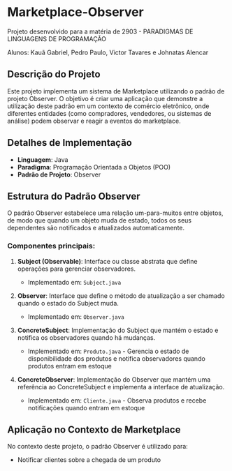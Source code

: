 # Marketplace-Observer

Projeto desenvolvido para a matéria de 2903 - PARADIGMAS DE LINGUAGENS DE PROGRAMAÇÃO

Alunos: Kauã Gabriel, Pedro Paulo, Victor Tavares e Johnatas Alencar

## Descrição do Projeto

Este projeto implementa um sistema de Marketplace utilizando o padrão de projeto Observer. O objetivo é criar uma aplicação que demonstre a utilização deste padrão em um contexto de comércio eletrônico, onde diferentes entidades (como compradores, vendedores, ou sistemas de análise) podem observar e reagir a eventos do marketplace.

## Detalhes de Implementação

- **Linguagem**: Java
- **Paradigma**: Programação Orientada a Objetos (POO)
- **Padrão de Projeto**: Observer

## Estrutura do Padrão Observer

O padrão Observer estabelece uma relação um-para-muitos entre objetos, de modo que quando um objeto muda de estado, todos os seus dependentes são notificados e atualizados automaticamente.

### Componentes principais:

1. **Subject (Observable)**: Interface ou classe abstrata que define operações para gerenciar observadores.
   - Implementado em: `Subject.java`

2. **Observer**: Interface que define o método de atualização a ser chamado quando o estado do Subject muda.
   - Implementado em: `Observer.java`

3. **ConcreteSubject**: Implementação do Subject que mantém o estado e notifica os observadores quando há mudanças.
   - Implementado em: `Produto.java` - Gerencia o estado de disponibilidade dos produtos e notifica observadores quando produtos entram em estoque

4. **ConcreteObserver**: Implementação do Observer que mantém uma referência ao ConcreteSubject e implementa a interface de atualização.
   - Implementado em: `Cliente.java` - Observa produtos e recebe notificações quando entram em estoque

## Aplicação no Contexto de Marketplace

No contexto deste projeto, o padrão Observer é utilizado para:

- Notificar clientes sobre a chegada de um produto
